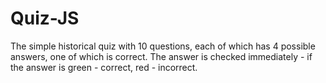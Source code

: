 # Quiz-JS
The simple historical quiz with 10 questions, each of which has 4 possible answers, one of which is correct. The answer is checked immediately - if the answer is green - correct, red - incorrect.
